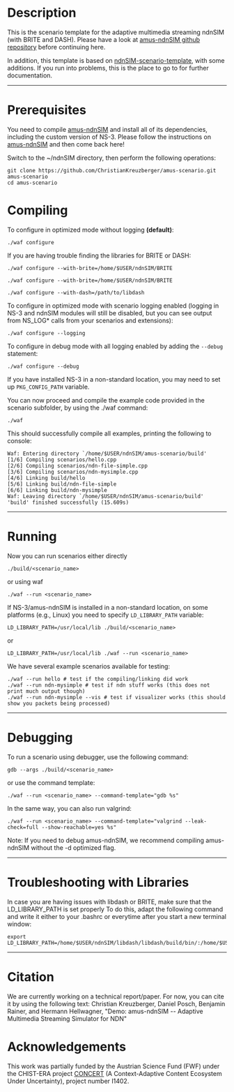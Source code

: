 Description
===========

This is the scenario template for the adaptive multimedia streaming ndnSIM (with BRITE and DASH). Please have a look
at [amus-ndnSIM github repository](https://github.com/ChristianKreuzberger/amus-ndnSIM) before continuing here.

In addition, this template is based on [ndnSIM-scenario-template](https://github.com/cawka/ndnSIM-scenario-template),
with some additions. If you run into problems, this is the place to go to for further documentation.

---------------------------------------------

Prerequisites
=============

You need to compile [amus-ndnSIM](https://github.com/ChristianKreuzberger/amus-ndnSIM) and install all of its 
dependencies, including the custom version of NS-3. Please follow the instructions on 
[amus-ndnSIM](https://github.com/ChristianKreuzberger/amus-ndnSIM) and then come back here!


Switch to the ~/ndnSIM directory, then perform the following operations:
    
    git clone https://github.com/ChristianKreuzberger/amus-scenario.git amus-scenario
    cd amus-scenario

Compiling
=========

To configure in optimized mode without logging **(default)**:

    ./waf configure

If you are having trouble finding the libraries for BRITE or DASH:

```
./waf configure --with-brite=/home/$USER/ndnSIM/BRITE
```
```
./waf configure --with-brite=/home/$USER/ndnSIM/BRITE
```
```
./waf configure --with-dash=/path/to/libdash
```

To configure in optimized mode with scenario logging enabled (logging in NS-3 and ndnSIM modules will still be disabled,
but you can see output from NS_LOG* calls from your scenarios and extensions):

    ./waf configure --logging

To configure in debug mode with all logging enabled by adding the ``--debug`` statement:

    ./waf configure --debug

If you have installed NS-3 in a non-standard location, you may need to set up ``PKG_CONFIG_PATH`` variable.

You can now proceed and compile the example code provided in the scenario subfolder, by using the ./waf command:

    ./waf
    
This should successfully compile all examples, printing the following to console:

    Waf: Entering directory `/home/$USER/ndnSIM/amus-scenario/build'
    [1/6] Compiling scenarios/hello.cpp
    [2/6] Compiling scenarios/ndn-file-simple.cpp
    [3/6] Compiling scenarios/ndn-mysimple.cpp
    [4/6] Linking build/hello
    [5/6] Linking build/ndn-file-simple
    [6/6] Linking build/ndn-mysimple
    Waf: Leaving directory `/home/$USER/ndnSIM/amus-scenario/build'
    'build' finished successfully (15.609s)


---------------------------------------------

Running
=======



Now you can run scenarios either directly

    ./build/<scenario_name>

or using waf

    ./waf --run <scenario_name>

If NS-3/amus-ndnSIM is installed in a non-standard location, on some platforms (e.g., Linux) you need to specify ``LD_LIBRARY_PATH`` variable:

    LD_LIBRARY_PATH=/usr/local/lib ./build/<scenario_name>

or

    LD_LIBRARY_PATH=/usr/local/lib ./waf --run <scenario_name>


We have several example scenarios available for testing:

    ./waf --run hello # test if the compiling/linking did work
    ./waf --run ndn-mysimple # test if ndn stuff works (this does not print much output though)
    ./waf --run ndn-mysimple --vis # test if visualizer works (this should show you packets being processed)



---------------------------------------------

Debugging
=========
To run a scenario using debugger, use the following command:

    gdb --args ./build/<scenario_name>

or use the command template:

    ./waf --run <scenario_name> --command-template="gdb %s"

In the same way, you can also run valgrind:

    ./waf --run <scenario_name> --command-template="valgrind --leak-check=full --show-reachable=yes %s"

Note: If you need to debug amus-ndnSIM, we recommend compiling amus-ndnSIM without the -d optimized flag.

---------------------------------------------


Troubleshooting with Libraries
==============================

In case you are having issues with libdash or BRITE, make sure that the LD_LIBRARY_PATH is set properly
To do this, adapt the following command and write it either to your .bashrc or everytime after 
you start a new terminal window:

    export LD_LIBRARY_PATH=/home/$USER/ndnSIM/libdash/libdash/build/bin/:/home/$USER/ndnSIM/BRITE/:$LD_LIBRARY_PATH


---------------------------------------------

Citation
========
We are currently working on a technical report/paper. For now, you can cite it by using the following text:
Christian Kreuzberger, Daniel Posch, Benjamin Rainer, and Hermann Hellwagner, "Demo: amus-ndnSIM -- Adaptive Multimedia Streaming Simulator for NDN"



Acknowledgements
================
This work was partially funded by the Austrian Science Fund (FWF) under the CHIST-ERA project [CONCERT](http://www.concert-project.org/) 
(A Context-Adaptive Content Ecosystem Under Uncertainty), project number I1402.



